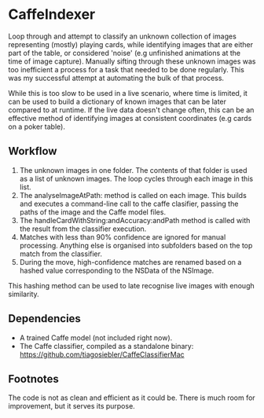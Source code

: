 # CaffeIndexer

Loop through and attempt to classify an unknown collection of images representing (mostly) playing cards, while identifying images that are either part of the table, or considered 'noise' (e.g unfinished animations at the time of image capture). Manually sifting through these unknown images was too inefficient a process for a task that needed to be done regularly. This was my successful attempt at automating the bulk of that process.

While this is too slow to be used in a live scenario, where time is limited, it can be used to build a dictionary of known images that can be later compared to at runtime. If the live data doesn't change often, this can be an effective method of identifying images at consistent coordinates (e.g cards on a poker table). 

## Workflow
1. The unknown images in one folder. The contents of that folder is used as a list of unknown images. The loop cycles through each image in this list.
2. The analyseImageAtPath: method is called on each image. This builds and executes a command-line call to the caffe clasifier, passing the paths of the image and the Caffe model files.
3. The handleCardWithString:andAccuracy:andPath method is called with the result from the classifier execution. 
4. Matches with less than 90% confidence are ignored for manual processing. Anything else is organised into subfolders based on the top match from the classifier.
5. During the move, high-confidence matches are renamed based on a hashed value corresponding to the NSData of the NSImage. 

This hashing method can be used to late recognise live images with enough similarity. 

## Dependencies
- A trained Caffe model (not included right now).
- The Caffe classifier, compiled as a standalone binary: https://github.com/tiagosiebler/CaffeClassifierMac

## Footnotes
The code is not as clean and efficient as it could be. There is much room for improvement, but it serves its purpose.

